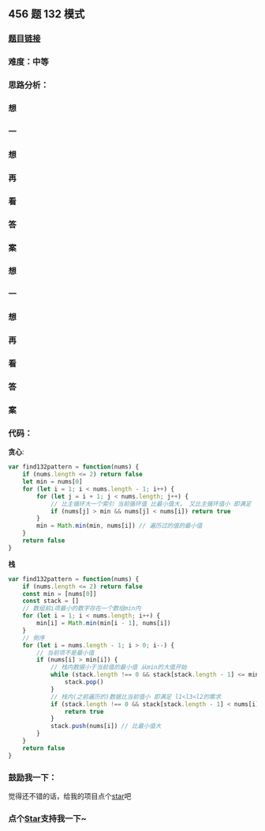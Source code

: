 ## 456 题 132 模式

### [题目链接](https://leetcode-cn.com/problems/132-pattern/)

### 难度：中等

### 思路分析：

### 想

### 一

### 想

### 再

### 看

### 答

### 案

### 想

### 一

### 想

### 再

### 看

### 答

### 案

### 代码：

**贪心**:

```js
var find132pattern = function(nums) {
	if (nums.length <= 2) return false
	let min = nums[0]
	for (let i = 1; i < nums.length - 1; i++) {
		for (let j = i + 1; j < nums.length; j++) {
			// 比主循环大一个索引 当前循环值 比最小值大， 又比主循环值小 即满足
			if (nums[j] > min && nums[j] < nums[i]) return true
		}
		min = Math.min(min, nums[i]) // 遍历过的值的最小值
	}
	return false
}
```

**栈**

```js
var find132pattern = function(nums) {
	if (nums.length <= 2) return false
	const min = [nums[0]]
	const stack = []
	// 数组前i项最小的数字存在一个数组min内
	for (let i = 1; i < nums.length; i++) {
		min[i] = Math.min(min[i - 1], nums[i])
	}
	// 倒序
	for (let i = nums.length - 1; i > 0; i--) {
		// 当前项不是最小值
		if (nums[i] > min[i]) {
			// 栈内数据小于当前值的最小值 从min的大值开始
			while (stack.length !== 0 && stack[stack.length - 1] <= min[i]) {
				stack.pop()
			}
			// 栈内(之前遍历的)数据比当前值小 即满足 l1<l3<l2的需求
			if (stack.length !== 0 && stack[stack.length - 1] < nums[i]) {
				return true
			}
			stack.push(nums[i]) // 比最小值大
		}
	}
	return false
}
```

### 鼓励我一下：

觉得还不错的话，给我的项目点个[star](https://github.com/OBKoro1/Brush_algorithm)吧

<!-- 特殊字符串：用于修改/删除markdown的结尾提示语-->

### 点个[Star](https://github.com/OBKoro1/Brush_algorithm)支持我一下~
